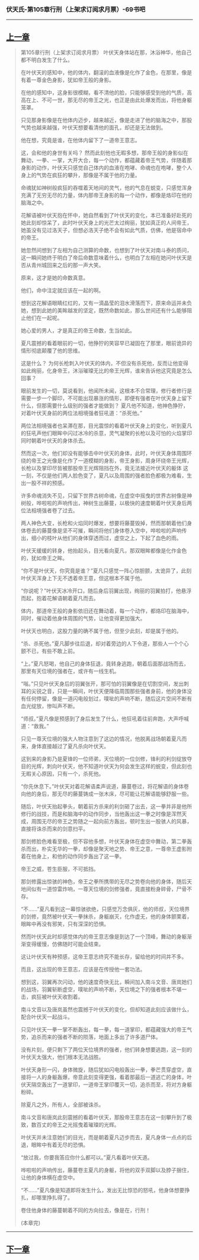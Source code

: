 ### 伏天氏-第105章行刑（上架求订阅求月票）-69书吧

--------
[上一章](./a8223ed1f4ad8c25d94d37d45e195520.md)
--------


>
>
>
>第105章行刑（上架求订阅求月票）
>叶伏天身体站在那，沐浴神华，他自己都不明白发生了什么。
>
>在叶伏天的感知中，他的体内，翻滚的血液像是化作了金色，在那里，像是有着一尊金色身影，犹如帝王般的身影。
>
>在他的感知中，这身影很模糊，看不清他的脸，只能够感受到他的气质，高高在上、不可一世，那无尽的帝王之光，也正是由此处爆发而出，将他身躯笼罩。
>
>只见那身影像是在他体内迈步，越来越近，像是走进了他的脑海之中，那股气势也越来越强，叶伏天想要看清他的面孔，却还是无法做到。
>
>他在想，究竟是谁，在他体内留下了一道帝王意志。
>
>这，会和他的身世有关吗？
>然而此刻他也无暇多想，那帝王般的身影似在舞动，一拳、一掌，大开大合，每一个动作，都蕴藏着帝王气势，伴随着那身影的动作，叶伏天只感觉自己体内的血液在咆哮、命魂也在咆哮，整个人身上的气势在疯狂的攀升，那像是不属于他的力量。
>
>命魂犹如神树般疯狂的吞噬着天地间的灵气，他的气息在蜕变，只感觉浑身充满了无穷无尽的力量，体内那帝王身影的每一个动作，都像是烙印在他的脑海之中。
>
>花解语被叶伏天抱在怀中，她自然看到了叶伏天的变化，本已准备好赴死的她此刻却惊呆了，此时叶伏天身上的光芒太过绚丽，犹如真正的人间帝王，她虽没有见过洛天子，但想必洛天子绝不会有如此气质，仿佛，他是宿命中的帝王。
>
>她忽然间想到了左相为自己测算的命数，也想到了叶伏天对南斗泰的质问，这一瞬间她终于明白了帝后命数意味着什么，也明白了左相在她问叶伏天是否从青州城回来之后的那一声大笑。
>
>原来，这才是她的命数真意。
>
>他们，命中注定就应该在一起的啊。
>
>想到这花解语眼睛红红的，又有一滴晶莹的泪水滑落而下，原来命运并未负她，想到此她的美眸越发的坚定，既然命数如此，那么世间还有什么能够阻止他们在一起呢。
>
>她心爱的男人，才是真正的帝王命数，生当如此。
>
>夏凡震撼的看着眼前的一切，他狰狞的笑容早已凝固在了那里，眼前诡异的情形彻底颠覆了他的思维。
>
>这是什么？
>为何长枪刺入叶伏天的体内，不但没有杀死他，反而让他变得如此绚丽，化身帝王，沐浴璀璨无比的帝王光辉，谁来告诉他这究竟是怎么回事？
>
>眼前发生的一切，莫说看到，他闻所未闻，这根本不合常理，修行者修行是需要一步一个脚印，不可能出现暴涨的情形，即便有强者在叶伏天身上留下什么，但那需要什么级别的强者才能做到？
>夏凡他不知道，他神色狰狞，对着叶伏天身前的两位法相境强者狂吼道：“杀死他。”
>
>两位法相境强者也呆滞在那，目光震惊的看着叶伏天身上的变化，听到夏凡的狂吼声他们眼眸中闪过冰冷的杀意，灵气凝聚的长枪以及可怕的火焰掌印同时朝着叶伏天的身体杀去。
>
>然而这一次，他们却没有能够击中叶伏天的身体，此时，叶伏天身体周围环绕的帝王之光像是化作了一道模糊的身影，帝王身影，周身环绕帝王光辉，长枪以及掌印尽皆被那股帝王光辉阻挡在外，竟无法接近叶伏天的躯体
>这一刻，不仅是他们两人脸色变了，夏凡以及周围的强者脸色都极为难看，生出一股不祥的预感。
>
>许多命魂消失不见，只留下世界古树命魂，在虚空中摇曳的世界古树像是神树般，哗啦啦的声响传出，神树生出藤蔓，以极快的速度朝着叶伏天身后两位法相境强者卷了过去。
>
>两人神色大变，长枪和火焰同时爆发，想要将藤蔓毁掉，然而那朝着他们身体卷去的藤蔓像是坚不可摧，瞬间将他们身体卷入空中，哗啦啦的声响传出，细小的枝叶从他们的身体穿透而过，虚空之上，下起了血色的雨。
>
>叶伏天缓缓的转身，他抬起头，目光看向夏凡，那双眼眸都像是化作金色的，犹如帝王之眸。
>
>“你不是叶伏天，你究竟是谁？”夏凡只感觉一阵心惊胆颤，太诡异了，此刻叶伏天浑身上下无不透着帝王意，但这根本不属于他。
>
>“你说呢？”叶伏天冰冷开口，随后身后羽翼出现，绚丽的羽翼拍打，他悬浮而起，抱着花解语朝着夏凡而去。
>
>体内，那道帝王般的身影依旧还在舞动着，每一个动作，都烙印在脑海中，同时，催动着他身体周围的气势，让他变得更加强大。
>
>叶伏天也明白，这股力量的确不属于他，但至少此刻，却是属于他的。
>
>“杀、杀死他。”夏凡脚步往后退，却对着旁边的人下令道，那些人一个个心颤不已，有些不敢上前。
>
>“上。”夏凡怒喝，他自己的身体狂退，竟转身逃跑，朝着后面那战场而去，那里有天位境的强者在，或许有一线生机。
>
>“嗡。”只见叶伏天身后的羽翼张开，那可怕的羽翼像是在切割空间，发出刺耳的尖锐之音，只是一瞬间，叶伏天便降临周围那些强者身前，他的身体没有任何停留，像是一道闪电般划过，噗呲的声响不断，随后这片空间不断有血光绽放，惨叫声不断。
>
>“师叔。”夏凡像是预感到了身后发生了什么，他狂吼着往前奔跑，大声呼喊道：“救我。”
>
>只见一尊天位境的强大人物注意到了这边的情况，他脱离战场朝着夏凡而来，身体直接越过了夏凡杀向叶伏天。
>
>这到来的身影乃是夏锋的一位师弟，天位境的一位剑修，锋利的利剑绽放夺目的光辉，刺向叶伏天，他不知道叶伏天为何会发生这样的蜕变，但此刻也无暇关心原因，只有一个，杀死他。
>
>“你先休息下。”叶伏天对着花解语柔声说道，藤蔓卷过，将花解语的身体卷向他的身后，那无尽的藤蔓铸成一张木床，尽可能让花解语能够舒服一些。
>
>随后，叶伏天抬起拳头，朝着前方杀来的利剑砸了出去，这一拳并非是他所修行的战技，而是和脑海中的动作同步，当他轰出这一拳之时像是浑然天成，周围无尽的帝王之势随之一起向前方轰出，顿时生出一股骇人的风暴，直接将诛杀而来的剑意扫平。
>
>那剑修脸色难看至极，但不容他多想，叶伏天身体在虚空中舞动，第二拳轰杀而出，朴实无华的一拳，却像是聚天地之势、帝王之意，一尊帝王虚影附着在他身上，和他的动作同步轰出了这一拳。
>
>帝王之威，苍生臣服，不可抵挡。
>
>那剑修露出惊骇的神色，帝王之拳所携带的无尽之势卷向他的身体，随后天地间似有一道惊雷炸响，一尊天位境的剑修强者，竟直接粉身碎骨，尸骨不存。
>
>“不……”夏凡看到这一幕惊骇欲绝，只感觉万念俱灰，他的师叔，天位境界的剑修，竟然被叶伏天一拳抹杀，身躯崩灭，化作虚无，他的身体颤栗着，眼眸中再没有邪笑，只有深深的恐惧。
>
>然而叶伏天此时却感觉体内的帝王意志像是到达了一个顶峰，舞动的身躯渐渐变得缓慢，仿佛随时可能会结束。
>
>这让叶伏天有种预感，这帝王意志终究不能长存，留给他的时间并不多。
>
>而且，这出现的帝王意志，应该是在传授他一套功法。
>
>想到这，羽翼再次闪动，他的速度奇快无比，瞬间加入南斗文音、唐岚她们的战场，羽翼斩断虚空，噗呲的声响不断，天位境之下的强者根本不堪一击，疯狂被叶伏天收割着。
>
>南斗文音以及唐岚虽然也震撼于叶伏天的变化，但却知道此刻应该做什么，配合叶伏天一起战斗。
>
>只见叶伏天一拳一掌不断轰出，每一拳，每一道掌印，都蕴藏强大的帝王气势，追杀而来的强者不断的陨落，地面上多出了许多道尸体。
>
>没有片刻，便只剩下了两位天位境界的强者，他们转身想要逃跑，这一刻的叶伏天太强大，他们根本无法战胜。
>
>叶伏天身形一闪，身体微旋，随后犹如闪电般轰出一拳，拳芒贯穿虚空，直接将一人的身躯轰爆，帝意此刻变得更强，看着那最后一道逃亡的身体，叶伏天隔空轰出了一道掌印，一道帝王掌印覆灭一切，追杀而至，将对方身躯粉碎。
>
>除夏凡之外，所有人，全部被诛杀。
>
>南斗文音和唐岚此刻震撼的看着叶伏天，那股帝王意志在这一刻攀升到了极致，数百丈的帝王之光摇曳着璀璨的光辉。
>
>叶伏天并未注意她们的目光，而是朝着夏凡迈步而去，夏凡身体一点点的后退，眼眸中有着无尽的恐惧。
>
>“放过我，你要我答应你什么都可以。”夏凡看着叶伏天道。
>
>哗啦啦的声响传出，藤蔓卷主夏凡的身躯，将他的双手双脚以及脖子捆住，让他的身体横在虚空中。
>
>“不……”夏凡像是知道即将发生什么，发出无比惊恐的怒吼，他身体想要挣扎，却哪里挣扎得了。
>
>卷住他身体的藤蔓朝着不同的方向拉去，像是在，行刑！
>
>(本章完)
>
>

--------
[下一章](./3955eb1401a9710daaa2e760173d8e69.md)
--------
